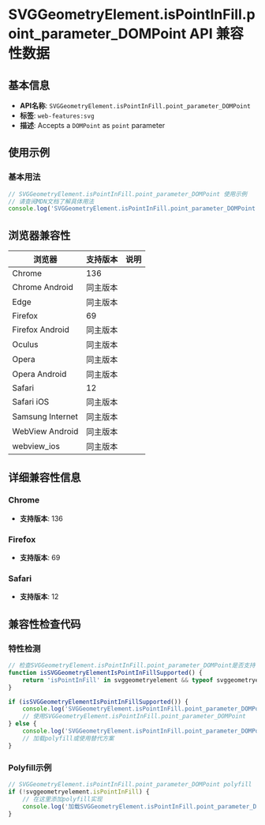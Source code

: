 # SVGGeometryElement.isPointInFill.point_parameter_DOMPoint API 兼容性数据

## 基本信息

- **API名称**: `SVGGeometryElement.isPointInFill.point_parameter_DOMPoint`
- **标签**: `web-features:svg`
- **描述**: Accepts a `DOMPoint` as `point` parameter

## 使用示例

### 基本用法

```javascript
// SVGGeometryElement.isPointInFill.point_parameter_DOMPoint 使用示例
// 请查阅MDN文档了解具体用法
console.log('SVGGeometryElement.isPointInFill.point_parameter_DOMPoint API');
```

## 浏览器兼容性

| 浏览器 | 支持版本 | 说明 |
|--------|----------|------|
| Chrome | 136 |  |
| Chrome Android | 同主版本 |  |
| Edge | 同主版本 |  |
| Firefox | 69 |  |
| Firefox Android | 同主版本 |  |
| Oculus | 同主版本 |  |
| Opera | 同主版本 |  |
| Opera Android | 同主版本 |  |
| Safari | 12 |  |
| Safari iOS | 同主版本 |  |
| Samsung Internet | 同主版本 |  |
| WebView Android | 同主版本 |  |
| webview_ios | 同主版本 |  |

## 详细兼容性信息

### Chrome

- **支持版本**: 136

### Firefox

- **支持版本**: 69

### Safari

- **支持版本**: 12

## 兼容性检查代码

### 特性检测

```javascript
// 检查SVGGeometryElement.isPointInFill.point_parameter_DOMPoint是否支持
function isSVGGeometryElementIsPointInFillSupported() {
    return 'isPointInFill' in svggeometryelement && typeof svggeometryelement.isPointInFill === 'function';
}

if (isSVGGeometryElementIsPointInFillSupported()) {
    console.log('SVGGeometryElement.isPointInFill.point_parameter_DOMPoint 支持');
    // 使用SVGGeometryElement.isPointInFill.point_parameter_DOMPoint
} else {
    console.log('SVGGeometryElement.isPointInFill.point_parameter_DOMPoint 不支持，需要polyfill');
    // 加载polyfill或使用替代方案
}
```

### Polyfill示例

```javascript
// SVGGeometryElement.isPointInFill.point_parameter_DOMPoint polyfill
if (!svggeometryelement.isPointInFill) {
    // 在这里添加polyfill实现
    console.log('加载SVGGeometryElement.isPointInFill.point_parameter_DOMPoint polyfill');
}
```

